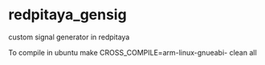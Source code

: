 # redpitaya_gensig
custom signal generator in redpitaya

To compile in ubuntu 
make CROSS_COMPILE=arm-linux-gnueabi- clean all
